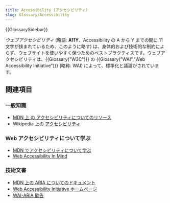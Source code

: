 ```yaml
---
title: Accessibility (アクセシビリティ)
slug: Glossary/Accessibility
---
```


{{GlossarySidebar}}

_ウェブアクセシビリティ_ (略語: **A11Y**、Accessibility の A から Y までの間に 11 文字が挟まれているため、このように略す) は、身体的および技術的な制約によらず、ウェブサイトを使いやすく保つためのベストプラクティスです。ウェブアクセシビリティは、{{Glossary("W3C")}} の {{Glossary("WAI","Web Accessibility Initiative")}} (略称: WAI) によって、標準化と議論がされています。

## 関連項目

### 一般知識

- [MDN 上 の アクセシビリティについてのリソース](/ja/docs/Web/Accessibility)
- Wikipedia 上の [アクセシビリティ](https://ja.wikipedia.org/wiki/アクセシビリティ)

### Web アクセシビリティについて学ぶ

- [MDN でアクセシビリティについて学ぶ](/ja/docs/Learn/Accessibility)
- [Web Accessibility In Mind](http://webaim.org/)

### 技術文書

- [MDN 上の ARIA についてのドキュメント](/ja/docs/Web/Accessibility/ARIA)
- [Web Accessibility Initiative ホームページ](http://www.w3.org/WAI/)
- [WAI-ARIA 勧告](http://www.w3.org/TR/wai-aria/)
